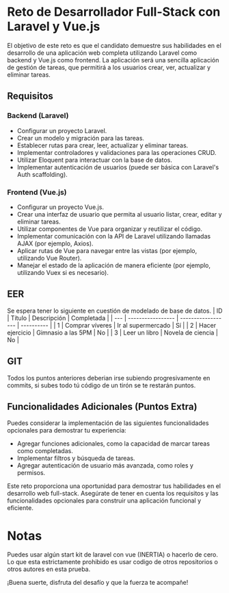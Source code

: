 # Reto de Desarrollador Full-Stack con Laravel y Vue.js

El objetivo de este reto es que el candidato demuestre sus habilidades en el desarrollo de una aplicación web completa utilizando Laravel como backend y Vue.js como frontend. La aplicación será una sencilla aplicación de gestión de tareas, que permitirá a los usuarios crear, ver, actualizar y eliminar tareas.

## Requisitos

### Backend (Laravel)

- Configurar un proyecto Laravel.
- Crear un modelo y migración para las tareas.
- Establecer rutas para crear, leer, actualizar y eliminar tareas.
- Implementar controladores y validaciones para las operaciones CRUD.
- Utilizar Eloquent para interactuar con la base de datos.
- Implementar autenticación de usuarios (puede ser básica con Laravel's Auth scaffolding).

### Frontend (Vue.js)

- Configurar un proyecto Vue.js.
- Crear una interfaz de usuario que permita al usuario listar, crear, editar y eliminar tareas.
- Utilizar componentes de Vue para organizar y reutilizar el código.
- Implementar comunicación con la API de Laravel utilizando llamadas AJAX (por ejemplo, Axios).
- Aplicar rutas de Vue para navegar entre las vistas (por ejemplo, utilizando Vue Router).
- Manejar el estado de la aplicación de manera eficiente (por ejemplo, utilizando Vuex si es necesario).

## EER
Se espera tener lo siguiente en cuestión de modelado de base de datos.
| ID  | Título           | Descripción        | Completada |
| --- | ----------------- | ------------------ | ---------- |
| 1   | Comprar víveres   | Ir al supermercado | Sí         |
| 2   | Hacer ejercicio   | Gimnasio a las 5PM  | No         |
| 3   | Leer un libro     | Novela de ciencia   | No         |

## GIT
Todos los puntos anteriores deberian irse subiendo progresivamente en commits, si subes todo tú código de un tirón se te restarán puntos.


## Funcionalidades Adicionales (Puntos Extra)

Puedes considerar la implementación de las siguientes funcionalidades opcionales para demostrar tu experiencia:

- Agregar funciones adicionales, como la capacidad de marcar tareas como completadas.
- Implementar filtros y búsqueda de tareas.
- Agregar autenticación de usuario más avanzada, como roles y permisos.

Este reto proporciona una oportunidad para demostrar tus habilidades en el desarrollo web full-stack. Asegúrate de tener en cuenta los requisitos y las funcionalidades opcionales para construir una aplicación funcional y eficiente.

# Notas

Puedes usar algún start kit de laravel con vue (INERTIA) o hacerlo de cero. Lo que esta estrictamente prohibido es usar codigo de otros repositorios o otros autores en esta prueba.


¡Buena suerte, disfruta del desafío y que la fuerza te acompañe!